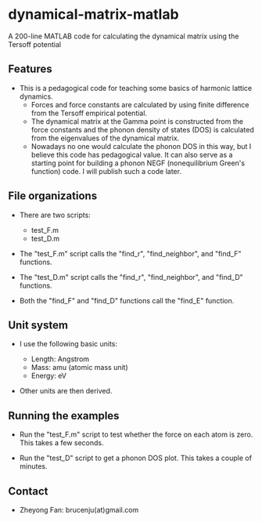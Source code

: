 # dynamical-matrix-matlab
A 200-line MATLAB code for calculating the dynamical matrix using the Tersoff potential

## Features

* This is a pedagogical code for teaching some basics of harmonic lattice dynamics.
  * Forces and force constants are calculated by using finite difference from the Tersoff empirical potential.
  * The dynamical matrix at the Gamma point is constructed from the force constants and the phonon density of states (DOS) is calculated from the eigenvalues of the dynamical matrix. 
  * Nowadays no one would calculate the phonon DOS in this way, but I believe this code has pedagogical value. It can also serve as a starting point for building a phonon NEGF (nonequilibrium Green's function) code. I will publish such a code later. 
  
## File organizations

* There are two scripts:
  * test_F.m
  * test_D.m

* The "test_F.m" script calls the "find_r", "find_neighbor", and "find_F" functions.

* The "test_D.m" script calls the "find_r", "find_neighbor", and "find_D" functions.

* Both the "find_F" and "find_D" functions call the "find_E" function.
  
## Unit system

* I use the following basic units:
  * Length: Angstrom
  * Mass: amu (atomic mass unit)
  * Energy: eV
  
* Other units are then derived.

## Running the examples

* Run the "test_F.m" script to test whether the force on each atom is zero. This takes a few seconds. 
  
* Run the "test_D" script to get a phonon DOS plot. This takes a couple of minutes. 

## Contact

* Zheyong Fan: brucenju(at)gmail.com

